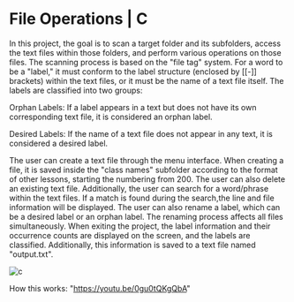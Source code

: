 # File Operations | C

In this project, the goal is to scan a target folder and its subfolders, access the text files within those folders, and perform various operations on those files.
The scanning process is based on the "file tag" system. For a word to be a "label," it must conform to the label structure (enclosed by [[-]] brackets) within the text 
files, or it must be the name of a text file itself. The labels are classified into two groups:

Orphan Labels: If a label appears in a text but does not have its own corresponding text file, it is considered an orphan label.

Desired Labels: If the name of a text file does not appear in any text, it is considered a desired label.

The user can create a text file through the menu interface. When creating a file, it is saved inside the "class names" subfolder according to the format of other lessons,
starting the numbering from 200. The user can also delete an existing text file. Additionally, the user can search for a word/phrase within the text files. If a match is found during
the search,the line and file information will be displayed. The user can also rename a label, which can be a desired label or an orphan label. The renaming process affects all 
files simultaneously.
When exiting the project, the label information and their occurrence counts are displayed on the screen, and the labels are classified. Additionally, this information
is saved to a text file named "output.txt".

![c](https://github.com/baranulkun/fileOperations/assets/74157174/39bf28ac-1ed3-4268-a692-5de007e9ef64)

How this works: "https://youtu.be/0gu0tQKgQbA"
